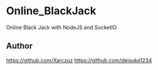# Online_BlackJack
Online Black Jack with NodeJS and SocketIO
## Author
https://github.com/Xarczuz
https://github.com/deisuke1234
